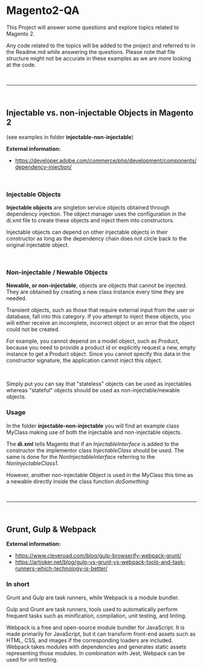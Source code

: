 # Magento2-QA

This Project will answer some questions and explore topics related to Magento 2.

Any code related to the topics will be added to the project and referred to in the Readme.md while answering the questions.
Please note that file structure might not be accurate in these examples as we are more looking at the code.

<br>

***
<br>

## Injectable vs. non-injectable Objects in Magento 2
(see examples in folder **injectable-non-injectable**)

**External information:** 
- https://developer.adobe.com/commerce/php/development/components/dependency-injection/

<br>

### Injectable Objects

**Injectable objects** are singleton service objects obtained through dependency injection. The object manager uses the configuration in the di.xml file to create these objects and inject them into constructors.

Injectable objects can depend on other injectable objects in their constructor as long as the dependency chain does not circle back to the original injectable object.

<br>

### Non-injectable / Newable Objects

**Newable, or non-injectable**, objects are objects that cannot be injected. They are obtained by creating a new class instance every time they are needed.

Transient objects, such as those that require external input from the user or database, fall into this category. If you attempt to inject these objects, you will either receive an incomplete, incorrect object or an error that the object could not be created.

For example, you cannot depend on a model object, such as Product, because you need to provide a product id or explicitly request a new, empty instance to get a Product object. Since you cannot specify this data in the constructor signature, the application cannot inject this object.

<br>

Simply put you can say that "stateless" objects can be used as injectables whereas "stateful" objects should be used as non-injectable/newable objects.

### Usage
In the folder **injectable-non-injectable** you will find an example class MyClass making use of both the injectable and non-injectable objects.

The **di.xml** tells Magento that if an *InjectableInterface* is added to the constructor the implementor class *InjectableClass* should be used. The same is done for the *NonInjectableInterface* referring to the *NonInjectableClass1*.

However, another non-injectable Object is used in the MyClass this time as a newable directly inside the class function *doSomething*

<br>

***
<br>

## Grunt, Gulp & Webpack

**External information:** 

- https://www.cleveroad.com/blog/gulp-browserify-webpack-grunt/
- https://artjoker.net/blog/gulp-vs-grunt-vs-webpack-tools-and-task-runners-which-technology-is-better/

### In short

Grunt and Gulp are task runners, while Webpack is a module bundler.

Gulp and Grunt are task runners, tools used to automatically perform frequent tasks such as minification, compilation, unit testing, and linting.

Webpack is a free and open-source module bundler for JavaScript. It is made primarily for JavaScript, but it can transform front-end assets such as HTML, CSS, and images if the corresponding loaders are included. Webpack takes modules with dependencies and generates static assets representing those modules. 
In combination with Jest, Webpack can be used for unit testing.

